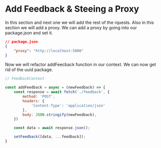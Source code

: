 # **Add Feedback & Steeing a Proxy**

In this section and next one we will add the rest of the rquests. Also in this section we will add a proxy. We can add a proxy by going into our package.json and set it.

```json
// package.json
{
	"proxy": "http://localhost:5000"
}
```

Now we will refactor addFeecback function in our context.
We can now get rid of the uuid package.

```js
// FeedbackContext

const addFeedback = async = (newFeedback) => {
    const response = await fetch('./feedback', {
        method: 'POST',
        headers: {
            'Content-Type': 'application/json'
        },
        body: JSON.stringify(newFeedback),
    })

    const data = await response.json();

    setFeedback([data, ...feedback]);
}

```
